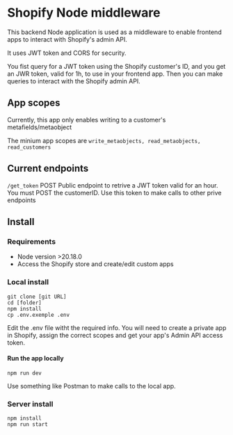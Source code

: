 # Shopify Node middleware

This backend Node application is used as a middleware to enable frontend apps to interact with Shopify's admin API.

It uses JWT token and CORS for security.

You fist query for a JWT token using the Shopify customer's ID, and you get an JWR token, valid for 1h, to use in your frontend app. Then you can make queries to interact with the Shopify admin API.

## App scopes

Currently, this app only enables writing to a customer's metafields/metaobject

The minium app scopes are `write_metaobjects, read_metaobjects, read_customers`

## Current endpoints

`/get_token` POST
Public endpoint to retrive a JWT token valid for an hour. You must POST the customerID. Use this token to make calls to other prive endpoints


## Install

### Requirements
- Node version >20.18.0
- Access the Shopify store and create/edit custom apps

### Local install

```
git clone [git URL]
cd [folder]
npm install
cp .env.exemple .env
```

Edit the .env file witht the required info. You will need to create a private app in Shopify, assign the correct scopes and get your app's Admin API access token.

#### Run the app locally
`npm run dev`

Use something like Postman to make calls to the local app.

### Server install
```
npm install
npm run start
```